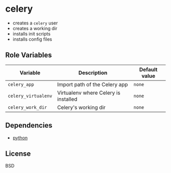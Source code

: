 celery
======
- creates a `celery` user
- creates a working dir
- installs init scripts
- installs config files

Role Variables
--------------
| Variable | Description | Default value |
|----------|-------------|---------------|
|`celery_app`| Import path of the Celery app | `none` |
|`celery_virtualenv`| Virtualenv where Celery is installed | `none` |
|`celery_work_dir`| Celery's working dir | `none` |

Dependencies
------------
- [python](https://github.com/LucianU/ansible-python)

License
-------
BSD
